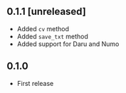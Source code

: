 ## 0.1.1 [unreleased]

- Added `cv` method
- Added `save_txt` method
- Added support for Daru and Numo

## 0.1.0

- First release
